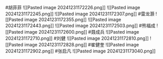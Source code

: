 #胡菲菲 
![[Pasted image 20241231172226.png]]
![[Pasted image 20241231172245.png]]
![[Pasted image 20241231172307.png]]
#雷龙灏 
![[Pasted image 20241231172355.png]]
![[Pasted image 20241231172443.png]]
![[Pasted image 20241231172503.png]]
#熊福成 
![[Pasted image 20241231172600.png]]
#聂成兵 
![[Pasted image 20241231172710.png]]
#刘健 
![[Pasted image 20241231172810.png]]
![[Pasted image 20241231172828.png]]
#崔健奎 
![[Pasted image 20241231172902.png]]
#张启凡 
![[Pasted image 20241231173040.png]]
